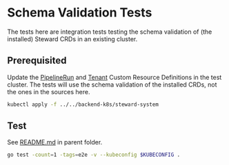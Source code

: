 # Schema Validation Tests

The tests here are integration tests testing the schema validation of (the installed) Steward CRDs in an existing cluster.

## Prerequisited

Update the [PipelineRun](../../backend-k8s/steward-system/101-customResourceDefinition_PipelineRun.yaml) and [Tenant](../../backend-k8s/steward-system/101-customResourceDefinition_Tenant.yaml) Custom Resource Definitions in the test cluster. The tests will use the schema validation of the installed CRDs, not the ones in the sources here.

```sh
kubectl apply -f ../../backend-k8s/steward-system
```

## Test

See [README.md](../README.md) in parent folder.

```sh
go test -count=1 -tags=e2e -v --kubeconfig $KUBECONFIG .
```
